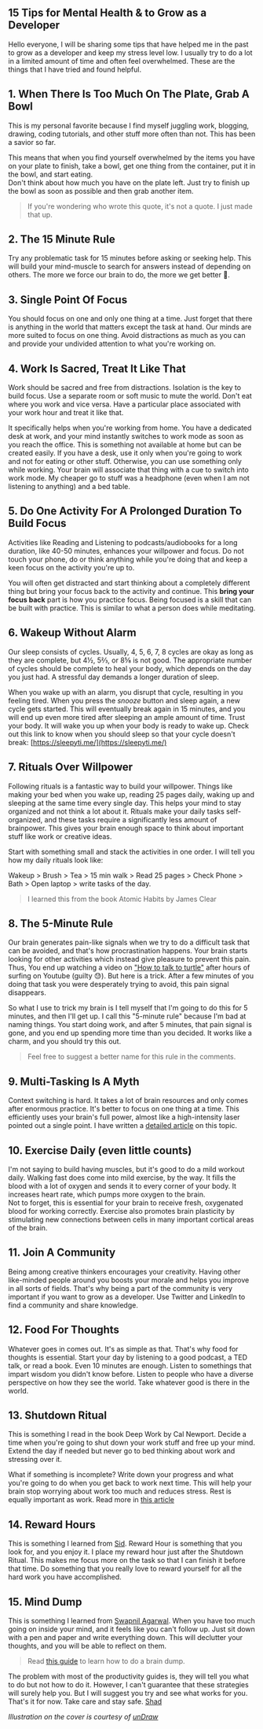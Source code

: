 ## 15 Tips for Mental Health & to Grow as a Developer

Hello everyone, I will be sharing some tips that have helped me in the past to grow as a developer and keep my stress level low. I usually try to do a lot in a limited amount of time and often feel overwhelmed. These are the things that I have tried and found helpful.

## 1. When There Is Too Much On The Plate, Grab A Bowl

This is my personal favorite because I find myself juggling work, blogging, drawing, coding tutorials, and other stuff more often than not. This has been a savior so far.

This means that when you find yourself overwhelmed by the items you have on your plate to finish, take a bowl, get one thing from the container, put it in the bowl, and start eating.  
Don't think about how much you have on the plate left. Just try to finish up the bowl as soon as possible and then grab another item.

> If you're wondering who wrote this quote, it's not a quote. I just made that up.

## 2. The 15 Minute Rule

Try any problematic task for 15 minutes before asking or seeking help. This will build your mind-muscle to search for answers instead of depending on others. The more we force our brain to do, the more we get better 💪.

## 3. Single Point Of Focus

You should focus on one and only one thing at a time. Just forget that there is anything in the world that matters except the task at hand. Our minds are more suited to focus on one thing. Avoid distractions as much as you can and provide your undivided attention to what you're working on.

## 4. Work Is Sacred, Treat It Like That

Work should be sacred and free from distractions. Isolation is the key to build focus. Use a separate room or soft music to mute the world. Don't eat where you work and vice versa. Have a particular place associated with your work hour and treat it like that. 

It specifically helps when you're working from home. You have a dedicated desk at work, and your mind instantly switches to work mode as soon as you reach the office. This is something not available at home but can be created easily. If you have a desk, use it only when you're going to work and not for eating or other stuff. Otherwise, you can use something only while working. Your brain will associate that thing with a cue to switch into work mode. My cheaper go to stuff was a headphone (even when I am not listening to anything) and a bed table.

## 5. Do One Activity For A Prolonged Duration To Build Focus

Activities like Reading and Listening to podcasts/audiobooks for a long duration, like 40-50 minutes, enhances your willpower and focus. Do not touch your phone, do or think anything while you're doing that and keep a keen focus on the activity you're up to. 

You will often get distracted and start thinking about a completely different thing but bring your focus back to the activity and continue. This **bring your focus back** part is how you practice focus. Being focused is a skill that can be built with practice. This is similar to what a person does while meditating.

## 6. Wakeup Without Alarm

Our sleep consists of cycles. Usually, 4, 5, 6, 7, 8 cycles are okay as long as they are complete, but 4½, 5⅔, or 8⅝ is not good. The appropriate number of cycles should be complete to heal your body, which depends on the day you just had. A stressful day demands a longer duration of sleep.

When you wake up with an alarm, you disrupt that cycle, resulting in you feeling tired. When you press the *snooze* button and sleep again, a new cycle gets started. This will eventually break again in 15 minutes, and you will end up even more tired after sleeping an ample amount of time. Trust your body. It will wake you up when your body is ready to wake up. Check out this link to know when you should sleep so that your cycle doesn't break: [https://sleepyti.me/](https://sleepyti.me/)

## 7. Rituals Over Willpower

Following rituals is a fantastic way to build your willpower. Things like making your bed when you wake up, reading 25 pages daily, waking up and sleeping at the same time every single day. This helps your mind to stay organized and not think a lot about it.  Rituals make your daily tasks self-organized, and these tasks require a significantly less amount of brainpower. This gives your brain enough space to think about important stuff like work or creative ideas.

Start with something small and stack the activities in one order. I will tell you how my daily rituals look like:

Wakeup > Brush > Tea > 15 min walk > Read 25 pages > Check Phone > Bath > Open laptop > write tasks of the day.

> I learned this from the book Atomic Habits by James Clear

## 8. The 5-Minute Rule

Our brain generates pain-like signals when we try to do a difficult task that can be avoided, and that's how procrastination happens. Your brain starts looking for other activities which instead give pleasure to prevent this pain. Thus, You end up watching a video on ["How to talk to turtle"](https://www.youtube.com/watch?v=xlowNHVAVWo) after hours of surfing on Youtube (guilty 😓). But here is a trick. After a few minutes of you doing that task you were desperately trying to avoid, this pain signal disappears.

So what I use to trick my brain is I tell myself that I'm going to do this for 5 minutes, and then I'll get up. I call this "5-minute rule" because I'm bad at naming things. You start doing work, and after 5 minutes, that pain signal is gone, and you end up spending more time than you decided. It works like a charm, and you should try this out.

> Feel free to suggest a better name for this rule in the comments.

## 9. Multi-Tasking Is A Myth

Context switching is hard. It takes a lot of brain resources and only comes after enormous practice. It's better to focus on one thing at a time. This efficiently uses your brain's full power, almost like a high-intensity laser pointed out a single point. I have written a [detailed article](https://iamshadmirza.com/multitasking-is-a-myth-heres-why) on this topic.

## 10. Exercise Daily (even little counts)

I'm not saying to build having muscles, but it's good to do a mild workout daily. Walking fast does come into mild exercise, by the way. It fills the blood with a lot of oxygen and sends it to every corner of your body. It increases heart rate, which pumps more oxygen to the brain.  
Not to forget, this is essential for your brain to receive fresh, oxygenated blood for working correctly. Exercise also promotes brain plasticity by stimulating new connections between cells in many important cortical areas of the brain.

## 11. Join A Community

Being among creative thinkers encourages your creativity. Having other like-minded people around you boosts your morale and helps you improve in all sorts of fields. That's why being a part of the community is very important if you want to grow as a developer. Use Twitter and LinkedIn to find a community and share knowledge.

## 12. Food For Thoughts

Whatever goes in comes out. It's as simple as that. That's why food for thoughts is essential. Start your day by listening to a good podcast, a TED talk, or read a book. Even 10 minutes are enough. Listen to somethings that impart wisdom you didn't know before. Listen to people who have a diverse perspective on how they see the world. Take whatever good is there in the world.

## 13. Shutdown Ritual

This is something I read in the book Deep Work by Cal Newport. Decide a time when you're going to shut down your work stuff and free up your mind. Extend the day if needed but never go to bed thinking about work and stressing over it. 

What if something is incomplete? Write down your progress and what you're going to do when you get back to work next time. This will help your brain stop worrying about work too much and reduces stress. Rest is equally important as work. Read more in [this article](https://themorningeffect.com/end-workday-shutdown-ritual/)

## 14. Reward Hours

This is something I learned from [Sid](https://www.twitter.com/siddharthkp). Reward Hour is something that you look for, and you enjoy it. I place my reward hour just after the Shutdown Ritual. This makes me focus more on the task so that I can finish it before that time. Do something that you really love to reward yourself for all the hard work you have accomplished.

## 15. Mind Dump

This is something I learned from [Swapnil Agarwal](https://twitter.com/SwapAgarwal). When you have too much going on inside your mind, and it feels like you can't follow up. Just sit down with a pen and paper and write everything down. This will declutter your thoughts, and you will be able to reflect on them.

> Read [this guide](https://diaryofajournalplanner.com/brain-dump/) to learn how to do a brain dump.

The problem with most of the productivity guides is, they will tell you what to do but not how to do it. However, I can't guarantee that these strategies will surely help you. But I will suggest you try and see what works for you. That's it for now.  Take care and stay safe.
[Shad](https://www.twitter.com/iamshadmirza)

*Illustration on the cover is courtesy of [unDraw](https://undraw.co/)*